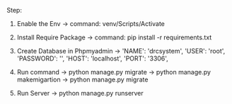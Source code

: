 Step:

1) Enable the Env
-> command: venv/Scripts/Activate

3) Install Require Package
-> command: pip install -r requirements.txt

2) Create Database in Phpmyadmin
-> 'NAME': 'drcsystem',
    'USER': 'root',
    'PASSWORD': '',
    'HOST': 'localhost',
    'PORT': '3306',

3) Run command 
-> python manage.py migrate 
-> python manage.py makemigartion 
-> python manage.py migrate

4) Run Server
-> python manage.py runserver